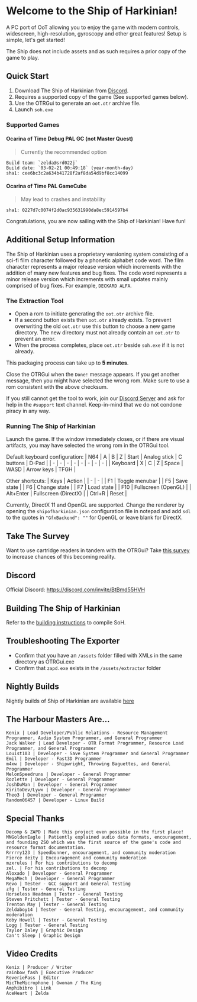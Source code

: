 # Welcome to the Ship of Harkinian!

A PC port of OoT allowing you to enjoy the game with modern controls, widescreen, high-resolution, gyroscopy and other great features! Setup is simple, let's get started!

The Ship does not include assets and as such requires a prior copy of the game to play.

## Quick Start

1) Download The Ship of Harkinian from [Discord](https://discord.com/invite/BtBmd55HVH).
2) Requires a supported copy of the game (See supported games below).
3) Use the OTRGui to generate an `oot.otr` archive file.
4) Launch `soh.exe`

### Supported Games
#### Ocarina of Time Debug PAL GC (not Master Quest)
> Currently the recommended option
```
Build team: `zelda@srd022j`
Build date: `03-02-21 00:49:18` (year-month-day)
sha1: cee6bc3c2a634b41728f2af8da54d9bf8cc14099
```
#### Ocarina of Time PAL GameCube
> May lead to crashes and instability
```
sha1: 0227d7c0074f2d0ac935631990da8ec5914597b4
```

Congratulations, you are now sailing with the Ship of Harkinian! Have fun!

## Additional Setup Information

The Ship of Harkinian uses a proprietary versioning system consisting of a sci-fi film character followed by a phonetic alphabet code word. The film character represents a major release version which increments with the addition of many new features and bug fixes. The code word represents a minor release version which increments with small updates mainly comprised of bug fixes. For example, `DECKARD ALFA`.

### The Extraction Tool

* Open a rom to initiate generating the `oot.otr` archive file.
* If a second button exists then `oot.otr` already exists. To prevent overwriting the old `oot.otr` use this button to choose a new game directory. The new directory must not already contain an `oot.otr` to prevent an error.
* When the process completes, place `oot.otr` beside `soh.exe` if it is not already.

This packaging process can take up to **5 minutes**.

Close the OTRGui when the `Done!` message appears.
If you get another message, then you might have selected the wrong rom. Make sure to use a rom consistent with the above checksum.

If you still cannot get the tool to work, join our [Discord Server](https://discord.com/invite/BtBmd55HVH) and ask for help in the `#support` text channel. Keep-in-mind that we do not condone piracy in any way.

### Running The Ship of Harkinian

Launch the game. If the window immediately closes, or if there are visual artifacts, you may have selected the wrong rom in the OTRGui tool.

Default keyboard configuration:
| N64 | A | B | Z | Start | Analog stick | C buttons | D-Pad |
| - | - | - | - | - | - | - | - |
| Keyboard | X | C | Z | Space | WASD | Arrow keys | TFGH |

Other shortcuts:
| Keys | Action |
| - | - |
| F1 | Toggle menubar |
| F5 | Save state |
| F6 | Change state |
| F7 | Load state |
| F10 | Fullscreen (OpenGL) |
| Alt+Enter | Fullscreen (DirectX) |
| Ctrl+R | Reset |

Currently, DirectX 11 and OpenGL are supported. Change the renderer by opening the `shipofharkinian.json` configuration file in notepad and add `sdl` to the quotes in `"GfxBackend": ""` for OpenGL or leave blank for DirectX.

## Take The Survey
Want to use cartridge readers in tandem with the OTRGui?
Take [this survey](https://retroarchopenhardware.com/survey.php) to increase chances of this becoming reality.

## Discord

Official Discord: https://discord.com/invite/BtBmd55HVH

## Building The Ship of Harkinian

Refer to the [building instructions](BUILDING.md) to compile SoH.

## Troubleshooting The Exporter
- Confirm that you have an `/assets` folder filled with XMLs in the same directory as OTRGui.exe
- Confirm that `zapd.exe` exists in the `/assets/extractor` folder

## Nightly Builds
Nightly builds of Ship of Harkinian are available [here](https://builds.shipofharkinian.com/)


## The Harbour Masters Are...

    Kenix | Lead Developer/Public Relations - Resource Management Programmer, Audio System Programmer, and General Programmer
    Jack Walker | Lead Developer - OTR Format Programmer, Resource Load Programmer, and General Programmer
    Louist103 | Developer - Save System Programmer and General Programmer
    Emil | Developer - Fast3D Programmer
    m4xw | Developer - Shipwright, Throwing Baguettes, and General Programmer
    MelonSpeedruns | Developer - General Programmer
    Rozlette | Developer - General Programmer
    JoshDuMan | Developer - General Programmer
    KiritoDev/Lywx | Developer - General Programmer
    Theo3 | Developer - General Programmer
	Random06457 | Developer - Linux Build

## Special Thanks

    Decomp & ZAPD | Made this project even possible in the first place!
    MNGoldenEagle | Patiently explained audio data formats, encouragement, and founding ZSO which was the first source of the game's code and resource format documentation.
    Rrrrry123 | Speedbunner, encouragement, and community moderation
    Fierce deity | Encouragement and community moderation
    mzxrules | For his contributions to decomp
    zel. | For his contributions to decomp
    Aloxado | Developer - General Programmer
    MegaMech | Developer - General Programmer
	Revo | Tester - GCC support and General Testing
	zfg | Tester - General Testing
	Horseless Headman | Tester - General Testing
    Steven Pritchett | Tester - General Testing
	Trenton May | Tester - General Testing
	Zeldaboy14 | Tester - General Testing, encouragement, and community moderation
	Koby Howell | Tester - General Testing
	Logg | Tester - General Testing
	Taylor Daley | Graphic Design
	Can't Sleep | Graphic Design
	
## Video Credits
    Kenix | Producer / Writer
	rainbow_fash | Executive Producer
    ReveriePass | Editor
    MicTheMicrophone | Gwonam / The King
    Amphibibro | Link
    AceHeart | Zelda
